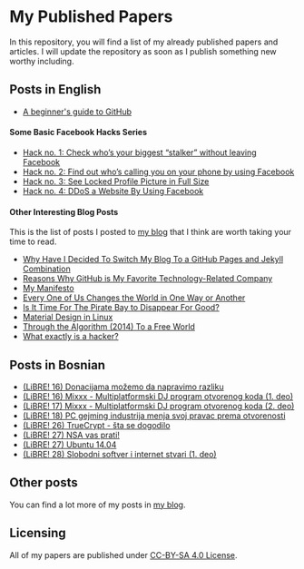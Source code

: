 # My Published Papers

In this repository, you will find a list of my already published papers and articles. I will update the repository as soon as I publish something new worthy including.

## Posts in English

* [A beginner's guide to GitHub](http://opensource.com/life/15/2/beginners-guide-github)

#### Some Basic Facebook Hacks Series

* [Hack no. 1: Check who’s your biggest “stalker” without leaving Facebook](http://r3bl.github.io/en/facebook-hack-no1/)
* [Hack no. 2: Find out who’s calling you on your phone by using Facebook](http://r3bl.github.io/en/facebook-hack-no2/)
* [Hack no. 3: See Locked Profile Picture in Full Size](http://r3bl.github.io/en/facebook-hack-no3/)
* [Hack no. 4: DDoS a Website By Using Facebook](http://r3bl.github.io/cyber%20security/projects/facebook-hack-no4/)

#### Other Interesting Blog Posts

This is the list of posts I posted to [my blog](http://r3bl.github.io/en/what-exactly-is-a-hacker/) that I think are worth taking your time to read.

* [Why Have I Decided To Switch My Blog To a GitHub Pages and Jekyll Combination](http://r3bl.github.io/en/why-switching-to-github-and-jekyll/)
* [Reasons Why GitHub is My Favorite Technology-Related Company](http://r3bl.github.io/en/why-github-is-my-favorite-company/)
* [My Manifesto](http://r3bl.github.io/en/manifesto/)
* [Every One of Us Changes the World in One Way or Another](http://r3bl.github.io/en/every-one-of-us-changes-the-world-in-one-way-or-another/)
* [Is It Time For The Pirate Bay to Disappear For Good?](http://r3bl.github.io/en/is-it-time-for-the-pirate-bay-to-disappear-for-good/)
* [Material Design in Linux](http://r3bl.github.io/en/material-design-in-linux/)
* [Through the Algorithm (2014) To a Free World](http://r3bl.github.io/about%20me/cyber%20security/human%20hacking/algorithm-to-a-free-world/)
* [What exactly is a hacker?](http://r3bl.github.io/en/what-exactly-is-a-hacker/)

## Posts in Bosnian

* [(LiBRE! 16) Donacijama možemo da napravimo razliku](https://github.com/aleksandar-todorovic/published-papers-and-articles/tree/master/bs)
* [(LiBRE! 16) Mixxx - Multiplatformski DJ program otvorenog koda (1. deo)](https://github.com/aleksandar-todorovic/published-papers-and-articles/tree/master/bs)
* [(LiBRE! 17) Mixxx - Multiplatformski DJ program otvorenog koda (2. deo)](https://github.com/aleksandar-todorovic/published-papers-and-articles/tree/master/bs)
* [(LiBRE! 18) PC gejming industrija menja svoj pravac prema otvorenosti](https://github.com/aleksandar-todorovic/published-papers-and-articles/tree/master/bs)
* [(LiBRE! 26) TrueCrypt - šta se dogodilo](https://github.com/aleksandar-todorovic/published-papers-and-articles/tree/master/bs)
* [(LiBRE! 27) NSA vas prati!](https://github.com/aleksandar-todorovic/published-papers-and-articles/tree/master/bs)
* [(LiBRE! 27) Ubuntu 14.04](https://github.com/aleksandar-todorovic/published-papers-and-articles/tree/master/bs)
* [(LiBRE! 28) Slobodni softver i internet stvari (1. deo)](https://github.com/aleksandar-todorovic/published-papers-and-articles/tree/master/bs)

## Other posts

You can find a lot more of my posts in [my blog](http://r3bl.github.io/).

## Licensing

All of my papers are published under [CC-BY-SA 4.0 License](http://creativecommons.org/licenses/by-sa/4.0/).
